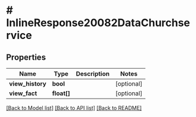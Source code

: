 # # InlineResponse20082DataChurchservice

## Properties

Name | Type | Description | Notes
------------ | ------------- | ------------- | -------------
**view_history** | **bool** |  | [optional]
**view_fact** | **float[]** |  | [optional]

[[Back to Model list]](../../README.md#models) [[Back to API list]](../../README.md#endpoints) [[Back to README]](../../README.md)
